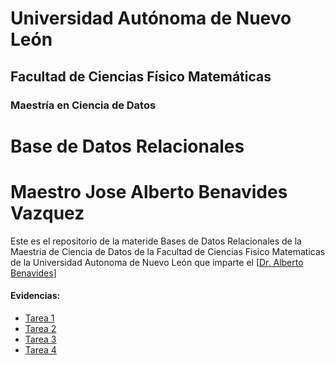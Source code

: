 # Universidad Autónoma de Nuevo León
## Facultad de Ciencias Físico Matemáticas 
### Maestría en Ciencia de Datos

# Base de Datos Relacionales 
# Maestro Jose Alberto Benavides Vazquez

Este es el repositorio de la materide Bases de Datos Relacionales de la Maestria de Ciencia de Datos de la Facultad de Ciencias Fisico Matematicas de la Universidad Autonoma de Nuevo León que imparte el [[Dr. Alberto Benavides](https://github.com/albertobenavides)]

#### Evidencias:
- [Tarea 1](/Tarea1/readme.md)
- [Tarea 2](/Tarea2/readme.md)
- [Tarea 3](/Tarea3/readme.md)
- [Tarea 4](/Tarea4/readme.md)